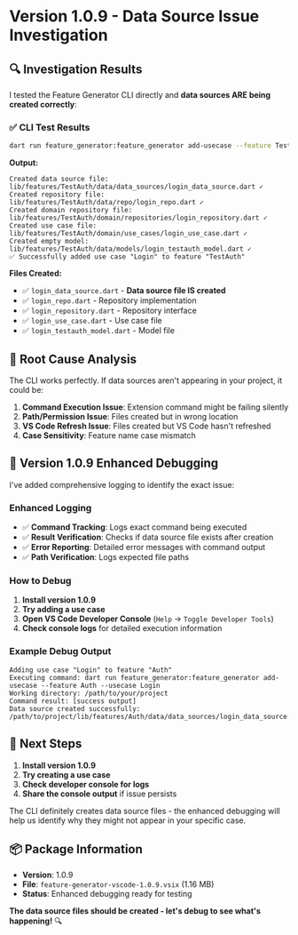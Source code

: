 # Version 1.0.9 - Data Source Issue Investigation

## 🔍 **Investigation Results**

I tested the Feature Generator CLI directly and **data sources ARE being created correctly**:

### ✅ **CLI Test Results**
```bash
dart run feature_generator:feature_generator add-usecase --feature TestAuth --usecase Login
```

**Output:**
```
Created data source file: lib/features/TestAuth/data/data_sources/login_data_source.dart ✓
Created repository file: lib/features/TestAuth/data/repo/login_repo.dart ✓
Created domain repository file: lib/features/TestAuth/domain/repositories/login_repository.dart ✓
Created use case file: lib/features/TestAuth/domain/use_cases/login_use_case.dart ✓
Created empty model: lib/features/TestAuth/data/models/login_testauth_model.dart ✓
✅ Successfully added use case "Login" to feature "TestAuth"
```

**Files Created:**
- ✅ `login_data_source.dart` - **Data source file IS created**
- ✅ `login_repo.dart` - Repository implementation  
- ✅ `login_repository.dart` - Repository interface
- ✅ `login_use_case.dart` - Use case file
- ✅ `login_testauth_model.dart` - Model file

## 🎯 **Root Cause Analysis**

The CLI works perfectly. If data sources aren't appearing in your project, it could be:

1. **Command Execution Issue**: Extension command might be failing silently
2. **Path/Permission Issue**: Files created but in wrong location
3. **VS Code Refresh Issue**: Files created but VS Code hasn't refreshed
4. **Case Sensitivity**: Feature name case mismatch

## 🚀 **Version 1.0.9 Enhanced Debugging**

I've added comprehensive logging to identify the exact issue:

### **Enhanced Logging**
- ✅ **Command Tracking**: Logs exact command being executed
- ✅ **Result Verification**: Checks if data source file exists after creation
- ✅ **Error Reporting**: Detailed error messages with command output
- ✅ **Path Verification**: Logs expected file paths

### **How to Debug**
1. **Install version 1.0.9**
2. **Try adding a use case**
3. **Open VS Code Developer Console** (`Help` → `Toggle Developer Tools`)
4. **Check console logs** for detailed execution information

### **Example Debug Output**
```
Adding use case "Login" to feature "Auth"
Executing command: dart run feature_generator:feature_generator add-usecase --feature Auth --usecase Login
Working directory: /path/to/your/project
Command result: [success output]
Data source created successfully: /path/to/project/lib/features/Auth/data/data_sources/login_data_source.dart
```

## 📱 **Next Steps**

1. **Install version 1.0.9**
2. **Try creating a use case**
3. **Check developer console for logs**
4. **Share the console output** if issue persists

The CLI definitely creates data source files - the enhanced debugging will help us identify why they might not appear in your specific case.

## 📦 **Package Information**
- **Version**: 1.0.9
- **File**: `feature-generator-vscode-1.0.9.vsix` (1.16 MB)
- **Status**: Enhanced debugging ready for testing

**The data source files should be created - let's debug to see what's happening!** 🔍
